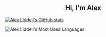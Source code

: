 <h2 align="center">Hi, I'm Alex</h2>

[![Alex Liddell's GitHub stats](https://github-readme-stats.vercel.app/api?username=liddell4alex&show_icons=true&theme=synthwave)](https://github.com/liddell4alex/github-readme-stats)

![Alex Liddell's Most Used Languages](https://github-readme-stats.vercel.app/api/top-langs/?username=liddell4alex&size_weight=0.5&count_weight=0.5&layout=compact&theme=synthwave)

<!--
**liddell4alex/liddell4alex** is a ✨ _special_ ✨ repository because its `README.md` (this file) appears on your GitHub profile.

Here are some ideas to get you started:

- 🔭 I’m currently working on ...
- 🌱 I’m currently learning ...
- 👯 I’m looking to collaborate on ...
- 🤔 I’m looking for help with ...
- 💬 Ask me about ...
- 📫 How to reach me: ...
- 😄 Pronouns: ...
- ⚡ Fun fact: ...
-->
